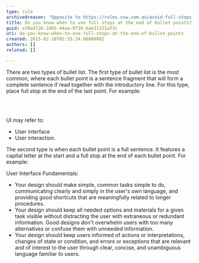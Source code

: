 ```yaml
---
type: rule
archivedreason: "Opposite to https://rules.ssw.com.au/avoid-full-stops-in-bullet-point-lists \nWrong category “Rules to Better Navigation”\nNo value\n"
title: Do you know when to use full stops at the end of bullet points?
guid: e39a4726-2d65-44aa-9710-6ae31151af3c
uri: do-you-know-when-to-use-full-stops-at-the-end-of-bullet-points
created: 2015-02-16T02:55:34.0000000Z
authors: []
related: []

---
```



<p>There are two types of bullet list. The first type of bullet list is the
 most common, where each bullet point is a sentence fragment that will 
form a complete sentence if read together with the introductory line. 
For this type, place full stop at the end of the last point. For 
example&#58;</p>
<br><excerpt class='endintro'></excerpt><br>
<div class="greyBox"><p>UI may refer to&#58;</p><ul><li>User interface</li><li>User interaction.</li></ul></div><p>The second type is when each bullet point is a full sentence. It features a capital letter at the start and a full stop at the end of each bullet point. For example&#58;</p><div class="greyBox"><p>User Interface Fundamentals&#58;</p><ul><li>Your design should make simple, common tasks simple to do, communicating clearly and simply in the user's own language, and providing good shortcuts that are meaningfully related to longer procedures.</li><li>Your design should keep all needed options and materials for a given task visible without distracting the user with extraneous or redundant information. Good designs don't overwhelm users with too many alternatives or confuse them with unneeded information.</li><li>Your design should keep users informed of actions or interpretations, changes of state or condition, and errors or exceptions that are relevant and of interest to the user through clear, concise, and unambiguous language familiar to users.</li></ul></div>


